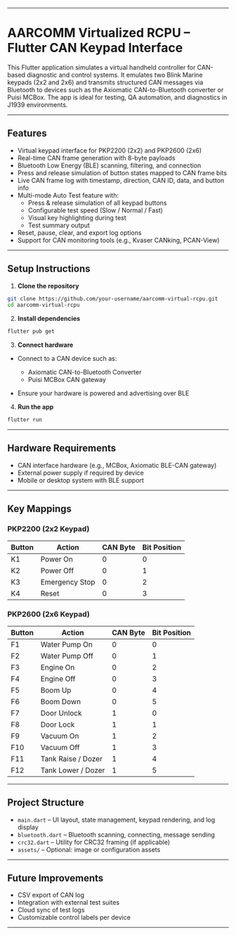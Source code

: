 
---
# AARCOMM Virtualized RCPU – Flutter CAN Keypad Interface

This Flutter application simulates a virtual handheld controller for CAN-based diagnostic and control systems. It emulates two Blink Marine keypads (2x2 and 2x6) and transmits structured CAN messages via Bluetooth to devices such as the Axiomatic CAN-to-Bluetooth converter or Puisi MCBox. The app is ideal for testing, QA automation, and diagnostics in J1939 environments.

---

## Features

- Virtual keypad interface for PKP2200 (2x2) and PKP2600 (2x6)
- Real-time CAN frame generation with 8-byte payloads
- Bluetooth Low Energy (BLE) scanning, filtering, and connection
- Press and release simulation of button states mapped to CAN frame bits
- Live CAN frame log with timestamp, direction, CAN ID, data, and button info
- Multi-mode Auto Test feature with:
  - Press & release simulation of all keypad buttons
  - Configurable test speed (Slow / Normal / Fast)
  - Visual key highlighting during test
  - Test summary output
- Reset, pause, clear, and export log options
- Support for CAN monitoring tools (e.g., Kvaser CANking, PCAN-View)

---

## Setup Instructions

1. **Clone the repository**

```bash
git clone https://github.com/your-username/aarcomm-virtual-rcpu.git
cd aarcomm-virtual-rcpu
````

2. **Install dependencies**

```bash
flutter pub get
```

3. **Connect hardware**

* Connect to a CAN device such as:

  * Axiomatic CAN-to-Bluetooth Converter
  * Puisi MCBox CAN gateway
* Ensure your hardware is powered and advertising over BLE

4. **Run the app**

```bash
flutter run
```

---

## Hardware Requirements

* CAN interface hardware (e.g., MCBox, Axiomatic BLE-CAN gateway)
* External power supply if required by device
* Mobile or desktop system with BLE support

---

## Key Mappings

### PKP2200 (2x2 Keypad)

| Button | Action         | CAN Byte | Bit Position |
| ------ | -------------- | -------- | ------------ |
| K1     | Power On       | 0        | 0            |
| K2     | Power Off      | 0        | 1            |
| K3     | Emergency Stop | 0        | 2            |
| K4     | Reset          | 0        | 3            |

### PKP2600 (2x6 Keypad)

| Button | Action             | CAN Byte | Bit Position |
| ------ | ------------------ | -------- | ------------ |
| F1     | Water Pump On      | 0        | 0            |
| F2     | Water Pump Off     | 0        | 1            |
| F3     | Engine On          | 0        | 2            |
| F4     | Engine Off         | 0        | 3            |
| F5     | Boom Up            | 0        | 4            |
| F6     | Boom Down          | 0        | 5            |
| F7     | Door Unlock        | 1        | 0            |
| F8     | Door Lock          | 1        | 1            |
| F9     | Vacuum On          | 1        | 2            |
| F10    | Vacuum Off         | 1        | 3            |
| F11    | Tank Raise / Dozer | 1        | 4            |
| F12    | Tank Lower / Dozer | 1        | 5            |

---

## Project Structure

* `main.dart` – UI layout, state management, keypad rendering, and log display
* `bluetooth.dart` – Bluetooth scanning, connecting, message sending
* `crc32.dart` – Utility for CRC32 framing (if applicable)
* `assets/` – Optional: image or configuration assets

---

## Future Improvements

* CSV export of CAN log
* Integration with external test suites
* Cloud sync of test logs
* Customizable control labels per device

---

